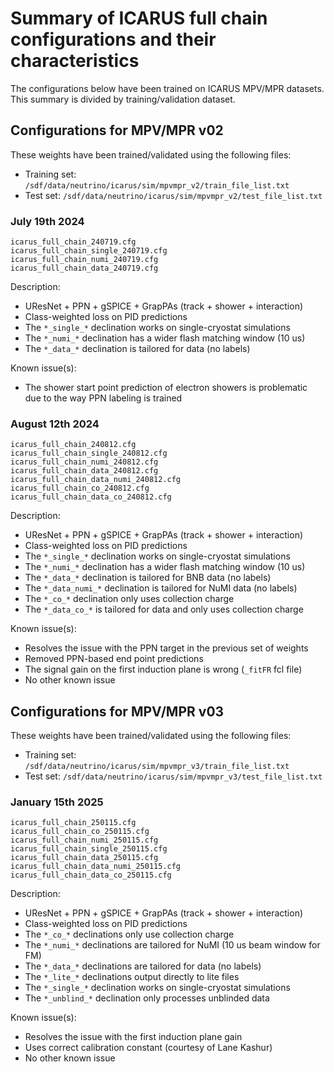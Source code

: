 # Summary of ICARUS full chain configurations and their characteristics

The configurations below have been trained on ICARUS MPV/MPR datasets. This summary is divided by training/validation dataset.

## Configurations for MPV/MPR v02

These weights have been trained/validated using the following files:
- Training set: `/sdf/data/neutrino/icarus/sim/mpvmpr_v2/train_file_list.txt`
- Test set: `/sdf/data/neutrino/icarus/sim/mpvmpr_v2/test_file_list.txt`

### July 19th 2024

```shell
icarus_full_chain_240719.cfg
icarus_full_chain_single_240719.cfg
icarus_full_chain_numi_240719.cfg
icarus_full_chain_data_240719.cfg
```

Description:
  - UResNet + PPN + gSPICE + GrapPAs (track + shower + interaction)
  - Class-weighted loss on PID predictions
  - The `*_single_*` declination works on single-cryostat simulations
  - The `*_numi_*` declination has a wider flash matching window (10 us)
  - The `*_data_*` declination is tailored for data (no labels)

Known issue(s):
  - The shower start point prediction of electron showers is problematic due to the way PPN labeling is trained

### August 12th 2024

```shell
icarus_full_chain_240812.cfg
icarus_full_chain_single_240812.cfg
icarus_full_chain_numi_240812.cfg
icarus_full_chain_data_240812.cfg
icarus_full_chain_data_numi_240812.cfg
icarus_full_chain_co_240812.cfg
icarus_full_chain_data_co_240812.cfg
```

Description:
  - UResNet + PPN + gSPICE + GrapPAs (track + shower + interaction)
  - Class-weighted loss on PID predictions
  - The `*_single_*` declination works on single-cryostat simulations
  - The `*_numi_*` declination has a wider flash matching window (10 us)
  - The `*_data_*` declination is tailored for BNB data (no labels)
  - The `*_data_numi_*` declination is tailored for NuMI data (no labels)
  - The `*_co_*` declination only uses collection charge
  - The `*_data_co_*` is tailored for data and only uses collection charge

Known issue(s):
  - Resolves the issue with the PPN target in the previous set of weights
  - Removed PPN-based end point predictions
  - The signal gain on the first induction plane is wrong (`_fitFR` fcl file)
  - No other known issue


## Configurations for MPV/MPR v03

These weights have been trained/validated using the following files:
- Training set: `/sdf/data/neutrino/icarus/sim/mpvmpr_v3/train_file_list.txt`
- Test set: `/sdf/data/neutrino/icarus/sim/mpvmpr_v3/test_file_list.txt`

### January 15th 2025 

```shell
icarus_full_chain_250115.cfg
icarus_full_chain_co_250115.cfg
icarus_full_chain_numi_250115.cfg
icarus_full_chain_single_250115.cfg
icarus_full_chain_data_250115.cfg
icarus_full_chain_data_numi_250115.cfg
icarus_full_chain_data_co_250115.cfg
```

Description:
  - UResNet + PPN + gSPICE + GrapPAs (track + shower + interaction)
  - Class-weighted loss on PID predictions
  - The `*_co_*` declinations only use collection charge
  - The `*_numi_*` declinations are tailored for NuMI (10 us beam window for FM)
  - The `*_data_*` declinations are tailored for data (no labels)
  - The `*_lite_*` declinations output directly to lite files
  - The `*_single_*` declination works on single-cryostat simulations
  - The `*_unblind_*` declination only processes unblinded data

Known issue(s):
  - Resolves the issue with the first induction plane gain
  - Uses correct calibration constant (courtesy of Lane Kashur)
  - No other known issue

